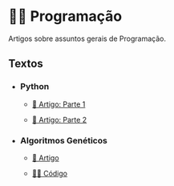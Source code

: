 # 👨‍💻 Programação

Artigos sobre assuntos gerais de Programação.

## Textos

- ### Python
  - [📑 Artigo: Parte 1](https://medium.com/turing-talks/turing-talks-4-python-parte-1-29b8d9efd0a5)

  - [📑 Artigo: Parte 2](https://medium.com/turing-talks/turing-talks-5-python-parte-2-97198bae699e)

- ### Algoritmos Genéticos
  - [📑 Artigo](https://medium.com/turing-talks/turing-talks-8-algoritmos-gen%C3%A9ticos-a791c25bd7ba)

  - [👩‍💻 Código](https://github.com/GrupoTuring/ws-algoritmos-geneticos)